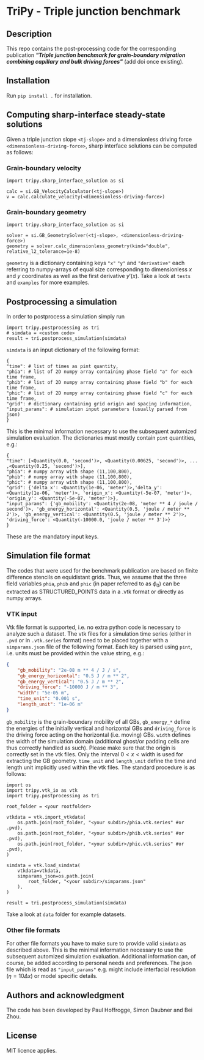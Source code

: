 # TriPy - Triple junction benchmark

## Description
This repo contains the post-processing code for the corresponding publication
_**"Triple junction benchmark for grain-boundary migration combining capillary and bulk driving forces"**_ (add doi once existing).

## Installation
Run `pip install .` for installation.

## Computing sharp-interface steady-state solutions
Given a triple junction slope `<tj-slope>` and a dimensionless driving force `<dimensionless-driving-force>`, sharp interface solutions can be computed as follows:

### Grain-boundary velocity
```python3
import tripy.sharp_interface_solution as si

calc = si.GB_VelocityCalculator(<tj-slope>)
v = calc.calculate_velocity(<dimensionless-driving-force>)
```

### Grain-boundary geometry
```python3
import tripy.sharp_interface_solution as si

solver = si.GB_GeometrySolver(<tj-slope>, <dimensionless-driving-force>)
geometry = solver.calc_dimensionless_geometry(kind="double", relative_l2_tolerance=1e-8)
```
`geometry` is a dictionary containing keys `"x"` `"y"` and `"derivative"` each referring to numpy-arrays of equal size corresponding to dimensionless $x$ and $y$ coordinates as well as the first derivative $y'(x)$.
Take a look at `tests` and `examples` for more examples.

## Postprocessing a simulation
In order to postprocess a simulation simply run
```python3
import tripy.postprocessing as tri
# simdata = <custom code>
result = tri.postprocess_simulation(simdata)
```
`simdata` is an input dictionary of the following format:
```python3
{
"time": # list of times as pint quantity,
"phia": # list of 2D numpy array containing phase field "a" for each time frame,
"phib": # list of 2D numpy array containing phase field "b" for each time frame,
"phic": # list of 2D numpy array containing phase field "c" for each time frame,
"grid": # dictionary containing grid origin and spacing information,
"input_params": # simulation input parameters (usually parsed from json)
}
```
This is the minimal information necessary to use the subsequent automized simulation evaluation.
The dictionaries must mostly contain `pint` quantities, e.g.:
```python3
{
"time": [<Quantity(0.0, 'second')>, <Quantity(0.00625, 'second')>, ... ,<Quantity(0.25, 'second')>],
"phia": # numpy array with shape (11,100,800),
"phib": # numpy array with shape (11,100,800),
"phic": # numpy array with shape (11,100,800),
"grid": {'delta_x': <Quantity(1e-06, 'meter')>,'delta_y': <Quantity(1e-06, 'meter')>, 'origin_x': <Quantity(-5e-07, 'meter')>, 'origin_y': <Quantity(-5e-07, 'meter')>},
"input_params": {'gb_mobility': <Quantity(2e-08, 'meter ** 4 / joule / second')>, 'gb_energy_horizontal': <Quantity(0.5, 'joule / meter ** 2')>, 'gb_energy_vertical': <Quantity(0.5, 'joule / meter ** 2')>, 'driving_force': <Quantity(-10000.0, 'joule / meter ** 3')>}
}
```
These are the mandatory input keys.

## Simulation file format
The codes that were used for the benchmark publication are based on finite difference stencils on equidistant grids.
Thus, we assume that the three field variables `phia`, `phib` and `phic` (in paper referred to as $\phi_0$) can be extracted as STRUCTURED_POINTS data in a .vtk format or directly as numpy arrays.

### VTK input
Vtk file format is supported, i.e. no extra python code is necessary to analyze such a dataset.
The vtk files for a simulation time series (either in `.pvd` or in `.vtk.series` format) need to be placed together with a `simparams.json` file of the following format.
Each key is parsed using `pint`, i.e. units must be provided within the value string, e.g.:
```json
{
    "gb_mobility": "2e-08 m ** 4 / J / s",
    "gb_energy_horizontal": "0.5 J / m ** 2",
    "gb_energy_vertical": "0.5 J / m ** 2",
    "driving_force": "-10000 J / m ** 3",
    "width": "5e-05 m",
    "time_unit": "0.001 s",
    "length_unit": "1e-06 m"
}
```
`gb_mobility` is the grain-boundary mobility of all GBs, `gb_energy_*` define the energies of the initially vertical and horizontal GBs and `driving_force` is the driving force acting on the horizontal (i.e. moving) GBs.
`width` defines the width of the simulation domain (additional ghost/or padding cells are thus correctly handled as such).
Please make sure that the origin is correctly set in the vtk files. Only the interval $0<x<\text{width}$ is used for extracting the GB geometry.
`time_unit` and `length_unit` define the time and length unit implicitly used within the vtk files.
The standard procedure is as follows:
```python3
import os
import tripy.vtk_io as vtk
import tripy.postprocessing as tri

root_folder = <your rootfolder>

vtkdata = vtk.import_vtkdata(
    os.path.join(root_folder, "<your subdir>/phia.vtk.series" #or .pvd),
    os.path.join(root_folder, "<your subdir>/phib.vtk.series" #or .pvd),
    os.path.join(root_folder, "<your subdir>/phic.vtk.series" #or .pvd),
)

simdata = vtk.load_simdata(
    vtkdata=vtkdata,
    simparams_json=os.path.join(
        root_folder, "<your subdir>/simparams.json"
    ),
)

result = tri.postprocess_simulation(simdata)
```


Take a look at `data` folder for example datasets.
### Other file formats
For other file formats you have to make sure to provide valid `simdata` as described above. 
This is the minimal information necessary to use the subsequent automized simulation evaluation.
Additional information can, of course, be added according to personal needs and preferences. The json file which is read as `"input_params"` e.g. might include interfacial resolution ($\eta=10\Delta x$) or model specific details.

## Authors and acknowledgment
The code has been developed by Paul Hoffrogge, Simon Daubner and Bei Zhou.

## License
MIT licence applies.
